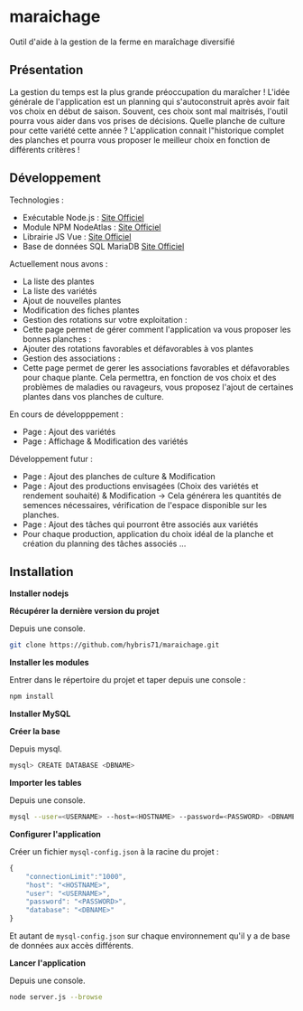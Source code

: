 # maraichage #
Outil d'aide à la gestion de la ferme en maraîchage diversifié

## Présentation ##

La gestion du temps est la plus grande préoccupation du maraîcher ! L'idée générale de l'application est un planning qui s'autoconstruit après avoir fait vos choix en début de saison. Souvent, ces choix sont mal maitrisés, l'outil pourra vous aider dans vos prises de décisions. Quelle planche de culture pour cette variété cette année ? L'application connait l"historique complet des planches et pourra vous proposer le meilleur choix en fonction de différents critères !

## Développement ##

Technologies :
- Exécutable Node.js : [Site Officiel](https://nodejs.org/)
- Module NPM NodeAtlas : [Site Officiel](https://node-atlas.js.org/)
- Librairie JS Vue : [Site Officiel](https://fr.vuejs.org/)
- Base de données SQL MariaDB [Site Officiel](https://mariadb.org/)

Actuellement nous avons : 
- La liste des plantes
- La liste des variétés
- Ajout de nouvelles plantes
- Modification des fiches plantes
- Gestion des rotations sur votre exploitation :
 - Cette page permet de gérer comment l'application va vous proposer les bonnes planches :
  - Ajouter des rotations favorables et défavorables à vos plantes
- Gestion des associations :
 - Cette page permet de gerer les associations favorables et défavorables pour chaque plante. Cela permettra, en fonction de vos choix et des problèmes de maladies ou ravageurs, vous proposez l'ajout de certaines plantes dans vos planches de culture.

En cours de développpement :
- Page : Ajout des variétés 
- Page : Affichage & Modification des variétés

Développement futur :
- Page : Ajout des planches de culture & Modification
- Page : Ajout des productions envisagées (Choix des variétés et rendement souhaité) & Modification -> Cela générera les quantités de semences nécessaires, vérification de l'espace disponible sur les planches.
- Page : Ajout des tâches qui pourront être associés aux variétés
- Pour chaque production, application du choix idéal de la planche et création du planning des tâches associés
...


## Installation ##

**Installer nodejs**

**Récupérer la dernière version du projet** 

Depuis une console.

```bash
git clone https://github.com/hybris71/maraichage.git
``` 

**Installer les modules**

Entrer dans le répertoire du projet et taper depuis une console :

```bash
npm install
```

**Installer MySQL**

**Créer la base**

Depuis mysql.

```bash
mysql> CREATE DATABASE <DBNAME>
```

**Importer les tables**

Depuis une console.

```bash
mysql --user=<USERNAME> --host=<HOSTNAME> --password=<PASSWORD> <DBNAME> < maraichage.sql
```

**Configurer l'application**

Créer un fichier `mysql-config.json` à la racine du projet :

```js
{
    "connectionLimit":"1000",
    "host": "<HOSTNAME>",
    "user": "<USERNAME>",
    "password": "<PASSWORD>",
    "database": "<DBNAME>"
}
```

Et autant de `mysql-config.json` sur chaque environnement qu'il y a de base de données aux accès différents.

**Lancer l'application**

Depuis une console.

```bash
node server.js --browse
```
